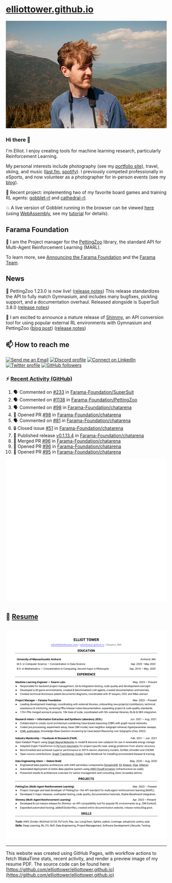 # [elliottower.github.io](https://github.com/elliottower/elliottower.github.io)

[![A wild Elliot on Mt Washington](https://raw.githubusercontent.com/elliottower/elliottower.github.io/main/src/jpg/DSCF7539-600px.jpg?raw=true)](https://raw.githubusercontent.com/elliottower/elliottower.github.io/main/src/jpg/DSCF7539.jpg?raw=true)

### Hi there 👋

I'm Elliot. I enjoy creating tools for machine learning research, particularly Reinforcement Learning.

My personal interests include photography (see my [portfolio site](https://www.elliottower.com/)), travel, skiing, and music ([last.fm](https://www.last.fm/user/ajsdlfkwer), [spotify](https://open.spotify.com/user/12132818380)). I previously competed professionally in eSports, and now volunteer as a photographer for in-person events (see my [blog](https://www.elliottower.com/stories/?category=events)).

🤖 Recent project: implementing two of my favorite board games and training RL agents: [gobblet-rl](https://github.com/elliottower/gobblet-rl) and [cathedral-rl](https://github.com/elliottower/cathedral-rl). 

💥 A live version of Gobblet running in the browser can be viewed [here](https://elliottower.github.io/gobblet-rl/) (using [WebAssembly](https://webassembly.org/), see my [tutorial](https://github.com/elliottower/gobblet-rl/blob/main/tutorials/WebAssembly/web_assembly.md) for details).

## Farama Foundation

🚀 I am the Project manager for the [PettingZoo](https://github.com/Farama-Foundation/PettingZoo) library, the standard API for Multi-Agent Reinforcement Learning (MARL). 

To learn more, see [Announcing the Farama Foundation](https://farama.org/Announcing-The-Farama-Foundation) and the [Farama Team](https://farama.org/team).

## News

🎉 PettingZoo 1.23.0 is now live! ([release notes](https://github.com/Farama-Foundation/PettingZoo/releases/tag/1.23.0)) This release standardizes the API to fully match Gymnasium, and includes many bugfixes, pickling support, and a documentation overhaul. Released alongside is SuperSuit 3.8.0 ([release notes](https://github.com/Farama-Foundation/SuperSuit/releases/tag/3.8.0)) 

<!-- ![GitHub Release Date](https://img.shields.io/github/release-date/Farama-Foundation/PettingZoo) -->

🎉 I am excited to announce a mature release of [Shimmy](https://github.com/Farama-Foundation/Shimmy), an API conversion tool for using popular external RL environments with Gymnasium and PettingZoo ([blog post](https://farama.org/Announcing-Shimmy)) ([release notes](https://github.com/Farama-Foundation/Shimmy/releases/tag/v1.0.0)) 

## 📫 How to reach me

 [![Send me an Email](https://img.shields.io/badge/email-elliot%40elliottower.com-blue)](mailto:elliot@elliottower.com)
 [![Discord profile](https://img.shields.io/badge/Discord-7289DA?style=flat&logo=discord&logoColor=white)](https://discord.com/users/83091537923145728)
 [![Connect on LinkedIn](https://img.shields.io/badge/--linkedin?label=LinkedIn&logo=LinkedIn&style=social)](https://www.linkedin.com/in/elliot-tower)
 [![Twitter profile](https://img.shields.io/twitter/follow/elliottower?style=social)](https://twitter.com/ElliotTower/)
 [![GitHub followers](https://img.shields.io/github/followers/elliottower?style=social)](https://github.com/elliottower/)

### ⚡ [Recent Activity (GitHub)](https://github.com/elliottower)

<!--START_SECTION:activity-->
1. 🗣 Commented on [#233](https://github.com/Farama-Foundation/SuperSuit/pull/233#issuecomment-1823471878) in [Farama-Foundation/SuperSuit](https://github.com/Farama-Foundation/SuperSuit)
2. 🗣 Commented on [#1138](https://github.com/Farama-Foundation/PettingZoo/issues/1138#issuecomment-1822976924) in [Farama-Foundation/PettingZoo](https://github.com/Farama-Foundation/PettingZoo)
3. 🗣 Commented on [#98](https://github.com/Farama-Foundation/chatarena/pull/98#issuecomment-1821908635) in [Farama-Foundation/chatarena](https://github.com/Farama-Foundation/chatarena)
4. 💪 Opened PR [#98](https://github.com/Farama-Foundation/chatarena/pull/98) in [Farama-Foundation/chatarena](https://github.com/Farama-Foundation/chatarena)
5. 🗣 Commented on [#81](https://github.com/Farama-Foundation/chatarena/issues/81#issuecomment-1821493199) in [Farama-Foundation/chatarena](https://github.com/Farama-Foundation/chatarena)
6. 🔒 Closed issue [#51](https://github.com/Farama-Foundation/chatarena/issues/51) in [Farama-Foundation/chatarena](https://github.com/Farama-Foundation/chatarena)
7. 🚀 Published release [v0.1.13.4](https://github.com/Farama-Foundation/chatarena/releases/tag/v0.1.13.4) in [Farama-Foundation/chatarena](https://github.com/Farama-Foundation/chatarena)
8. 🎉 Merged PR [#96](https://github.com/Farama-Foundation/chatarena/pull/96) in [Farama-Foundation/chatarena](https://github.com/Farama-Foundation/chatarena)
9. 💪 Opened PR [#96](https://github.com/Farama-Foundation/chatarena/pull/96) in [Farama-Foundation/chatarena](https://github.com/Farama-Foundation/chatarena)
10. 💪 Opened PR [#95](https://github.com/Farama-Foundation/chatarena/pull/95) in [Farama-Foundation/chatarena](https://github.com/Farama-Foundation/chatarena)
<!--END_SECTION:activity-->


<picture>
  <a href="https://metrics.lecoq.io/insights?user=elliottower">
   <img src="/github-metrics.svg" alt="Metrics">
  </a>
</picture>

## 📄 [Resume](https://elliottower.github.io/src/pdf/resume.pdf)

<!-- PDF-TO-MARKDOWN:START -->
![Page 1](src/png/page1.png "Page 1")
---
<!-- PDF-TO-MARKDOWN:END -->

----

This website was created using GitHub Pages, with workflow actions to fetch WakaTime stats, recent activity, and render a preview image of my resume PDF. The source code can be found here: [https://github.com/elliottower/elliottower.github.io](https://github.com/elliottower/elliottower.github.io)
